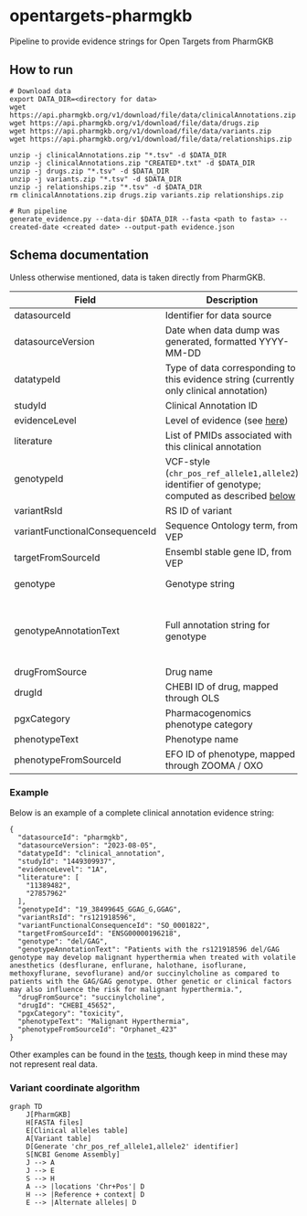 # opentargets-pharmgkb
Pipeline to provide evidence strings for Open Targets from PharmGKB

## How to run
```
# Download data
export DATA_DIR=<directory for data>
wget https://api.pharmgkb.org/v1/download/file/data/clinicalAnnotations.zip
wget https://api.pharmgkb.org/v1/download/file/data/drugs.zip
wget https://api.pharmgkb.org/v1/download/file/data/variants.zip
wget https://api.pharmgkb.org/v1/download/file/data/relationships.zip

unzip -j clinicalAnnotations.zip "*.tsv" -d $DATA_DIR
unzip -j clinicalAnnotations.zip "CREATED*.txt" -d $DATA_DIR
unzip -j drugs.zip "*.tsv" -d $DATA_DIR
unzip -j variants.zip "*.tsv" -d $DATA_DIR
unzip -j relationships.zip "*.tsv" -d $DATA_DIR
rm clinicalAnnotations.zip drugs.zip variants.zip relationships.zip

# Run pipeline
generate_evidence.py --data-dir $DATA_DIR --fasta <path to fasta> --created-date <created date> --output-path evidence.json
```

## Schema documentation

Unless otherwise mentioned, data is taken directly from PharmGKB.
<!-- TODO update this -->

Field | Description | Example
--|--|--
datasourceId | Identifier for data source | `"pharmgkb"`
datasourceVersion | Date when data dump was generated, formatted YYYY-MM-DD | `"2023-08-05"`
datatypeId | Type of data corresponding to this evidence string (currently only clinical annotation) | `"clinical_annotation"`
studyId | Clinical Annotation ID | `"1449309937"`
evidenceLevel |  Level of evidence (see [here](https://www.pharmgkb.org/page/clinAnnLevels)) | `"1A"`
literature | List of PMIDs associated with this clinical annotation | `["11389482", "27857962"]`
genotypeId | VCF-style (`chr_pos_ref_allele1,allele2`) identifier of genotype; computed as described [below](#variant-coordinate-computation) | `"19_38499645_GGAG_G,GGAG"`
variantRsId | RS ID of variant | `"rs121918596"`
variantFunctionalConsequenceId | Sequence Ontology term, from VEP | `"SO_0001822"`
targetFromSourceId | Ensembl stable gene ID, from VEP | `"ENSG00000196218"`
genotype | Genotype string | SNP `"TA"`, indel `"del/GAG"`, repeat `"(CA)16/(CA)17"`
genotypeAnnotationText | Full annotation string for genotype | `"Patients with the rs121918596 del/GAG genotype may develop malignant hyperthermia when treated with volatile anesthetics [...]"`
drugFromSource | Drug name | `"succinylcholine"`
drugId | CHEBI ID of drug, mapped through OLS | `"CHEBI_45652"`
pgxCategory | Pharmacogenomics phenotype category | `"toxicity"`
phenotypeText | Phenotype name | `"Malignant Hyperthermia"`
phenotypeFromSourceId | EFO ID of phenotype, mapped through ZOOMA / OXO | `"Orphanet_423"`

### Example
Below is an example of a complete clinical annotation evidence string:
```
{
  "datasourceId": "pharmgkb",
  "datasourceVersion": "2023-08-05",
  "datatypeId": "clinical_annotation",
  "studyId": "1449309937",
  "evidenceLevel": "1A",
  "literature": [
    "11389482",
    "27857962"
  ],
  "genotypeId": "19_38499645_GGAG_G,GGAG",
  "variantRsId": "rs121918596",
  "variantFunctionalConsequenceId": "SO_0001822",
  "targetFromSourceId": "ENSG00000196218",
  "genotype": "del/GAG",
  "genotypeAnnotationText": "Patients with the rs121918596 del/GAG genotype may develop malignant hyperthermia when treated with volatile anesthetics (desflurane, enflurane, halothane, isoflurane, methoxyflurane, sevoflurane) and/or succinylcholine as compared to patients with the GAG/GAG genotype. Other genetic or clinical factors may also influence the risk for malignant hyperthermia.",
  "drugFromSource": "succinylcholine",
  "drugId": "CHEBI_45652",
  "pgxCategory": "toxicity",
  "phenotypeText": "Malignant Hyperthermia",
  "phenotypeFromSourceId": "Orphanet_423"
}
```
Other examples can be found in the [tests](tests/resources/expected_output.json), though keep in mind these may not represent real data.

### Variant coordinate algorithm

```mermaid
graph TD
    J[PharmGKB]
    H[FASTA files]
    E[Clinical alleles table]
    A[Variant table]    
    D[Generate 'chr_pos_ref_allele1,allele2' identifier]
    S[NCBI Genome Assembly]
    J --> A
    J --> E
    S --> H
    A --> |locations 'Chr+Pos'| D
    H --> |Reference + context| D
    E --> |Alternate alleles| D
```
